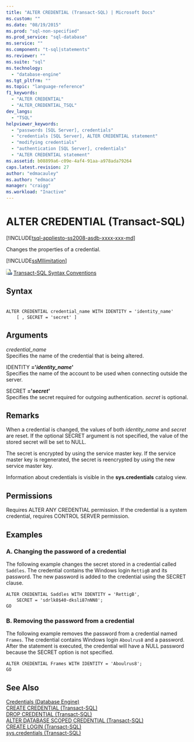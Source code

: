 ```yaml
---
title: "ALTER CREDENTIAL (Transact-SQL) | Microsoft Docs"
ms.custom: ""
ms.date: "08/19/2015"
ms.prod: "sql-non-specified"
ms.prod_service: "sql-database"
ms.service: ""
ms.component: "t-sql|statements"
ms.reviewer: ""
ms.suite: "sql"
ms.technology: 
  - "database-engine"
ms.tgt_pltfrm: ""
ms.topic: "language-reference"
f1_keywords: 
  - "ALTER CREDENTIAL"
  - "ALTER_CREDENTIAL_TSQL"
dev_langs: 
  - "TSQL"
helpviewer_keywords: 
  - "passwords [SQL Server], credentials"
  - "credentials [SQL Server], ALTER CREDENTIAL statement"
  - "modifying credentials"
  - "authentication [SQL Server], credentials"
  - "ALTER CREDENTIAL statement"
ms.assetid: b08899a6-c09e-4af4-91aa-a978ada79264
caps.latest.revision: 27
author: "edmacauley"
ms.author: "edmaca"
manager: "craigg"
ms.workload: "Inactive"
---
```

# ALTER CREDENTIAL (Transact-SQL)
[!INCLUDE[tsql-appliesto-ss2008-asdb-xxxx-xxx-md](../../includes/tsql-appliesto-ss2008-asdb-xxxx-xxx-md.md)]

  Changes the properties of a credential.  

[!INCLUDE[ssMIlimitation](../../includes/sql-db-mi-limitation.md)]

 ![Topic link icon](../../database-engine/configure-windows/media/topic-link.gif "Topic link icon") [Transact-SQL Syntax Conventions](../../t-sql/language-elements/transact-sql-syntax-conventions-transact-sql.md)  
  
## Syntax  
  
```  
  
ALTER CREDENTIAL credential_name WITH IDENTITY = 'identity_name'  
    [ , SECRET = 'secret' ]  
```  
  
## Arguments  
 *credential_name*  
 Specifies the name of the credential that is being altered.  
  
 IDENTITY **='***identity_name***'**  
 Specifies the name of the account to be used when connecting outside the server.  
  
 SECRET **='***secret***'**  
 Specifies the secret required for outgoing authentication. *secret* is optional.  
  
## Remarks  
 When a credential is changed, the values of both *identity_name* and *secret* are reset. If the optional SECRET argument is not specified, the value of the stored secret will be set to NULL.  
  
 The secret is encrypted by using the service master key. If the service master key is regenerated, the secret is reencrypted by using the new service master key.  
  
 Information about credentials is visible in the **sys.credentials** catalog view.  
  
## Permissions  
 Requires ALTER ANY CREDENTIAL permission. If the credential is a system credential, requires CONTROL SERVER permission.  
  
## Examples  
  
### A. Changing the password of a credential  
 The following example changes the secret stored in a credential called `Saddles`. The credential contains the Windows login `RettigB` and its password. The new password is added to the credential using the SECRET clause.  
  
```  
ALTER CREDENTIAL Saddles WITH IDENTITY = 'RettigB',   
    SECRET = 'sdrlk8$40-dksli87nNN8';  
GO  
```  
  
### B. Removing the password from a credential  
 The following example removes the password from a credential named `Frames`. The credential contains Windows login `Aboulrus8` and a password. After the statement is executed, the credential will have a NULL password because the SECRET option is not specified.  
  
```  
ALTER CREDENTIAL Frames WITH IDENTITY = 'Aboulrus8';  
GO  
```  
  
## See Also  
 [Credentials &#40;Database Engine&#41;](../../relational-databases/security/authentication-access/credentials-database-engine.md)   
 [CREATE CREDENTIAL &#40;Transact-SQL&#41;](../../t-sql/statements/create-credential-transact-sql.md)   
 [DROP CREDENTIAL &#40;Transact-SQL&#41;](../../t-sql/statements/drop-credential-transact-sql.md)   
 [ALTER DATABASE SCOPED CREDENTIAL &#40;Transact-SQL&#41;](../../t-sql/statements/alter-database-scoped-credential-transact-sql.md)   
 [CREATE LOGIN &#40;Transact-SQL&#41;](../../t-sql/statements/create-login-transact-sql.md)   
 [sys.credentials &#40;Transact-SQL&#41;](../../relational-databases/system-catalog-views/sys-credentials-transact-sql.md)  
  
  
